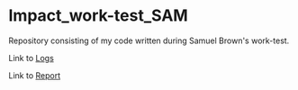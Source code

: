 # Impact_work-test_SAM
Repository consisting of my code written during Samuel Brown's work-test.

Link to [Logs](https://docs.google.com/document/d/1hkw2O1q4weQsrzO44zX0UIx3h1qZQHgonZOPfl94g80/edit?usp=sharing)

Link to [Report](https://docs.google.com/document/d/1CqdIxkjMRiHIi7mc6CcwD_r8RyJXZVwLdQIaACRej7U/edit?usp=sharing)
